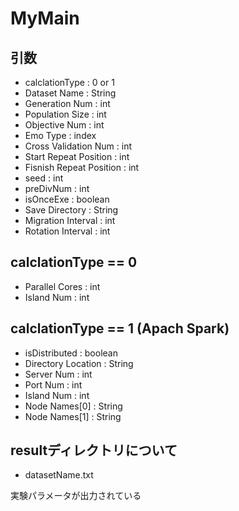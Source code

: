 # MyMain

## 引数

 + calclationType : 0 or 1
 + Dataset Name : String
 + Generation Num : int
 + Population Size : int
 + Objective Num : int
 + Emo Type : index
 + Cross Validation Num : int
 + Start Repeat Position : int
 + Fisnish Repeat Position : int
 + seed : int
 + preDivNum : int
 + isOnceExe : boolean
 + Save Directory : String
 + Migration Interval : int
 + Rotation Interval : int

## calclationType == 0

 + Parallel Cores : int
 + Island Num : int

## calclationType == 1 (Apach Spark)

 + isDistributed : boolean
 + Directory Location : String
 + Server Num : int
 + Port Num : int
 + Island Num : int
 + Node Names[0] : String
 + Node Names[1] : String

## resultディレクトリについて

 + datasetName.txt

 実験パラメータが出力されている
